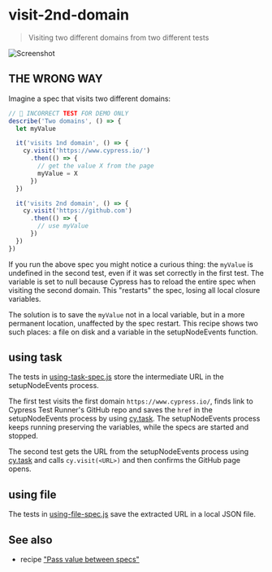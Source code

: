# visit-2nd-domain
> Visiting two different domains from two different tests

![Screenshot](img/screenshot.png)

## THE WRONG WAY

Imagine a spec that visits two different domains:

```js
// 🚨 INCORRECT TEST FOR DEMO ONLY
describe('Two domains', () => {
  let myValue

  it('visits 1nd domain', () => {
    cy.visit('https://www.cypress.io/')
      .then(() => {
        // get the value X from the page
        myValue = X
      })
  })

  it('visits 2nd domain', () => {
    cy.visit('https://github.com')
      .then(() => {
        // use myValue
      })
  })
})
```

If you run the above spec you might notice a curious thing: the `myValue` is undefined in the second test, even if it was set correctly in the first test. The variable is set to null because Cypress has to reload the entire spec when visiting the second domain. This "restarts" the spec, losing all local closure variables.

The solution is to save the `myValue` not in a local variable, but in a more permanent location, unaffected by the spec restart. This recipe shows two such places: a file on disk and a variable in the setupNodeEvents function.

## using task

The tests in [using-task-spec.js](cypress/integration/using-task-spec.js) store the intermediate URL in the setupNodeEvents process.

The first test visits the first domain `https://www.cypress.io/`, finds link to Cypress Test Runner's GitHub repo and saves the `href` in the setupNodeEvents process by using [cy.task](https://on.cypress.io/task). The setupNodeEvents process keeps running preserving the variables, while the specs are started and stopped.

The second test gets the URL from the setupNodeEvents process using [cy.task](https://on.cypress.io/task) and calls `cy.visit(<URL>)` and then confirms the GitHub page opens.

## using file

The tests in [using-file-spec.js](cypress/integration/using-file-spec.js) save the extracted URL in a local JSON file.

## See also

- recipe ["Pass value between specs"](https://github.com/cypress-io/cypress-example-recipes#server-communication)
